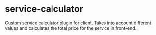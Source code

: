 # service-calculator

Custom service calculator plugin for client. Takes into account different values and calculates the total price for the service in front-end. 
